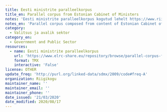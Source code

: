 ```yaml
---
title: Eesti ministrite paralleelkorpus
title_en: Parallel corpus from Estonian Cabinet of Ministers
notes: 'Eesti ministrite paralleelkorpus kogutud lehelt https://www.riigikogu.ee/'
notes_en: 'Parallel corpus composed from content of Estonian Cabinet of Ministers website (https://www.riigikogu.ee/).'
category:
  - Valitsus ja avalik sektor
category_en:
  - Government and Public Sector
resources:
  - name: Eesti ministrite paralleelkorpus
    url: 'https://www.elrc-share.eu/repository/browse/parallel-corpus-from-estonian-cabinet-of-ministers-processed/32d399a86d1b11e7b7d400155d0267064a531119602b4a9c80337a59601a2543/'
    format: TMX
    interactive: 'False'
license: OTHER
update_freq: 'http://purl.org/linked-data/sdmx/2009/code#freq-A'
organization: Riigikogu
maintainer_name: ''
maintainer_email: ''
maintainer_phone: ''
date_issued: '21/03/2020'
date_modified: 2020/08/17
---
```


